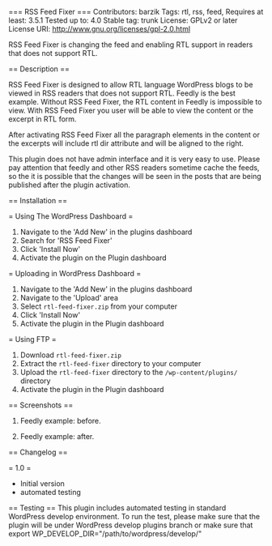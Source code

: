 === RSS Feed Fixer ===
Contributors: barzik
Tags: rtl, rss, feed,
Requires at least: 3.5.1
Tested up to: 4.0
Stable tag: trunk
License: GPLv2 or later
License URI: http://www.gnu.org/licenses/gpl-2.0.html

RSS Feed Fixer is changing the feed and enabling RTL support in readers that does not support RTL. 

== Description ==

RSS Feed Fixer is designed to allow RTL language WordPress blogs to be viewed in RSS readers that does not support RTL.
Feedly is the best example. Without RSS Feed Fixer, the RTL content in Feedly is impossible to view. With RSS Feed Fixer
you user will be able to view the content or the excerpt in RTL form. 

After activating RSS Feed Fixer all the paragraph elements in the content or the excerpts will include rtl dir attribute
and will be aligned to the right.

This plugin does not have admin interface and it is very easy to use. Please pay attention that feedly and other RSS 
readers sometime cache the feeds, so the it is possible that the changes will be seen in the posts that are being 
published after the plugin activation.

== Installation ==

= Using The WordPress Dashboard =

1. Navigate to the 'Add New' in the plugins dashboard
2. Search for 'RSS Feed Fixer'
3. Click 'Install Now'
4. Activate the plugin on the Plugin dashboard

= Uploading in WordPress Dashboard =

1. Navigate to the 'Add New' in the plugins dashboard
2. Navigate to the 'Upload' area
3. Select `rtl-feed-fixer.zip` from your computer
4. Click 'Install Now'
5. Activate the plugin in the Plugin dashboard

= Using FTP =

1. Download `rtl-feed-fixer.zip`
2. Extract the `rtl-feed-fixer` directory to your computer
3. Upload the `rtl-feed-fixer` directory to the `/wp-content/plugins/` directory
4. Activate the plugin in the Plugin dashboard



== Screenshots ==

1. Feedly example: before.

2. Feedly example: after.

== Changelog ==

= 1.0 =
* Initial version
* automated testing

== Testing ==
This plugin includes automated testing in standard WordPress develop environment.
To run the test, please make sure that the plugin will be under WordPress develop plugins branch or make sure that
export WP_DEVELOP_DIR="/path/to/wordpress/develop/"
